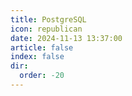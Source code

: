```yaml
---
title: PostgreSQL
icon: republican
date: 2024-11-13 13:37:00
article: false
index: false
dir:
  order: -20
---
```


<Catalog />